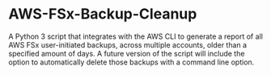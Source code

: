 # AWS-FSx-Backup-Cleanup
A Python 3 script that integrates with the AWS CLI to generate a report of all AWS FSx user-initiated backups, across multiple accounts, older than a specified amount of days.  A future version of the script will include the option to automatically delete those backups with a command line option.

